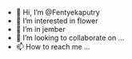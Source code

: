 - 👋 Hi, I’m @Fentyekaputry
- 👀 I’m interested in flower
- 🌱 I’m in jember
- 💞️ I’m looking to collaborate on ...
- 📫 How to reach me ...


<!hello mas erwin
Fentyekaputry/Fentyekaputry is a ✨ special ✨ repository because its `README.md` (this file) appears on your GitHub profile.
You can click the Preview link to take a look at your changes.
--->
